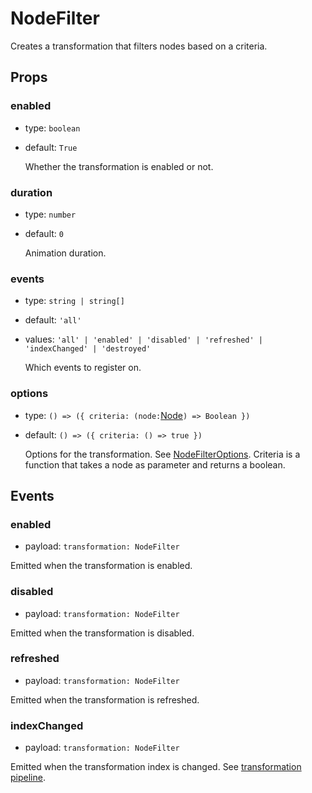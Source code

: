 # NodeFilter

Creates a transformation that filters nodes based on a criteria.

## Props

### enabled

- type: `boolean`
- default: `True`

  Whether the transformation is enabled or not.

### duration

- type: `number`
- default: `0`

  Animation duration.

### events

- type: `string | string[]`
- default: `'all'`
- values: `'all' | 'enabled' | 'disabled' | 'refreshed' | 'indexChanged' | 'destroyed'`

  Which events to register on.

### options

- type: `() => ({ criteria: (node:`[Node](https://doc.linkurious.com/ogma/latest/api.html#Node)`) => Boolean })`
- default: `() => ({ criteria: () => true })`

  Options for the transformation. See [NodeFilterOptions](https://doc.linkurious.com/ogma/latest/api.html#NodeFilterOptions). Criteria is a function that takes a node as parameter and returns a boolean.

## Events

### enabled

- payload: `transformation: NodeFilter`

Emitted when the transformation is enabled.

### disabled

- payload: `transformation: NodeFilter`

Emitted when the transformation is disabled.

### refreshed

- payload: `transformation: NodeFilter`

Emitted when the transformation is refreshed.

### indexChanged

- payload: `transformation: NodeFilter`

Emitted when the transformation index is changed. See [transformation pipeline](https://doc.linkurious.com/ogma/latest/examples/transformation-schema.html).
